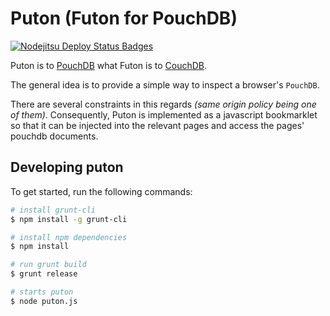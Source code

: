 # Puton (Futon for PouchDB)
[![Nodejitsu Deploy Status Badges](https://webhooks.nodejitsu.com/ymichael/puton.png)](https://webops.nodejitsu.com#nodejitsu/webhooks)

Puton is to [PouchDB][1] what Futon is to [CouchDB][2].

The general idea is to provide a simple way to inspect a browser's `PouchDB`.

There are several constraints in this regards _(same origin policy being one of them)_. Consequently, Puton is implemented as a javascript bookmarklet so that it can be injected into the relevant pages and access the pages' pouchdb documents.

## Developing puton
To get started, run the following commands:

```sh
# install grunt-cli
$ npm install -g grunt-cli

# install npm dependencies
$ npm install

# run grunt build
$ grunt release

# starts puton
$ node puton.js
```

[1]: http://pouchdb.com/
[2]: http://couchdb.apache.org/
